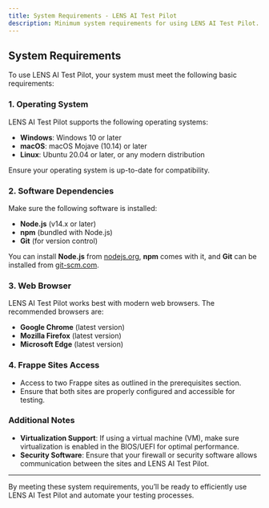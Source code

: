 ```yaml
---
title: System Requirements - LENS AI Test Pilot
description: Minimum system requirements for using LENS AI Test Pilot.
---
```


## System Requirements

To use LENS AI Test Pilot, your system must meet the following basic requirements:

### 1. **Operating System**

LENS AI Test Pilot supports the following operating systems:

- **Windows**: Windows 10 or later
- **macOS**: macOS Mojave (10.14) or later
- **Linux**: Ubuntu 20.04 or later, or any modern distribution

Ensure your operating system is up-to-date for compatibility.

### 2. **Software Dependencies**

Make sure the following software is installed:

- **Node.js** (v14.x or later)
- **npm** (bundled with Node.js)
- **Git** (for version control)

You can install **Node.js** from [nodejs.org](https://nodejs.org/), **npm** comes with it, and **Git** can be installed from [git-scm.com](https://git-scm.com/).

### 3. **Web Browser**

LENS AI Test Pilot works best with modern web browsers. The recommended browsers are:

- **Google Chrome** (latest version)
- **Mozilla Firefox** (latest version)
- **Microsoft Edge** (latest version)

### 4. **Frappe Sites Access**

- Access to two Frappe sites as outlined in the prerequisites section.
- Ensure that both sites are properly configured and accessible for testing.

### Additional Notes

- **Virtualization Support**: If using a virtual machine (VM), make sure virtualization is enabled in the BIOS/UEFI for optimal performance.
- **Security Software**: Ensure that your firewall or security software allows communication between the sites and LENS AI Test Pilot.

---

By meeting these system requirements, you’ll be ready to efficiently use LENS AI Test Pilot and automate your testing processes.
